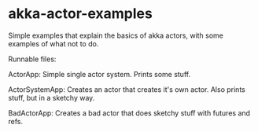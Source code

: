 # akka-actor-examples
Simple examples that explain the basics of akka actors, with some examples of what not to do.

Runnable files:

ActorApp: Simple single actor system. Prints some stuff.

ActorSystemApp: Creates an actor that creates it's own actor. Also prints stuff, but in a sketchy way.

BadActorApp: Creates a bad actor that does sketchy stuff with futures and refs.
